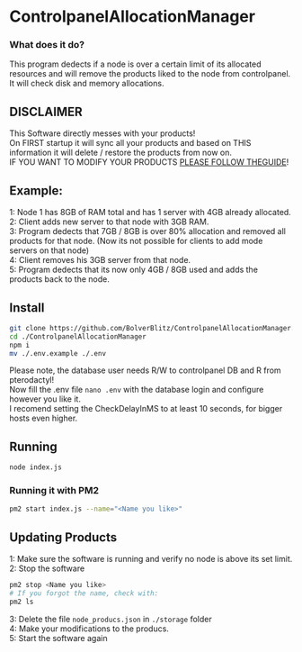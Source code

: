 # ControlpanelAllocationManager
 
### What does it do? 
This program dedects if a node is over a certain limit of its allocated resources and will remove the products liked to the node from controlpanel.  
It will check disk and memory allocations.

## DISCLAIMER
This Software directly messes with your products!   
On FIRST startup it will sync all your products and based on THIS information it will delete / restore the products from now on.  
IF YOU WANT TO MODIFY YOUR PRODUCTS [PLEASE FOLLOW THEGUIDE](#updating-products)!  

## Example:
1: Node 1 has 8GB of RAM total and has 1 server with 4GB already allocated.  
2: Client adds new server to that node with 3GB RAM.  
3: Program dedects that 7GB / 8GB is over 80% allocation and removed all products for that node. (Now its not possible for clients to add mode servers on that node)  
4: Client removes his 3GB server from that node.  
5: Program dedects that its now only 4GB / 8GB used and adds the products back to the node.  

## Install
```sh
git clone https://github.com/BolverBlitz/ControlpanelAllocationManager.git
cd ./ControlpanelAllocationManager
npm i
mv ./.env.example ./.env
```
Please note, the database user needs R/W to controlpanel DB and R from pterodactyl!  
Now fill the .env file `nano .env` with the database login and configure however you like it.  
I recomend setting the CheckDelayInMS to at least 10 seconds, for bigger hosts even higher.  

## Running
```sh
node index.js
```

### Running it with PM2
```sh
pm2 start index.js --name="<Name you like>"
```

## Updating Products
1: Make sure the software is running and verify no node is above its set limit.  
2: Stop the software
```sh
pm2 stop <Name you like>
# If you forgot the name, check with:
pm2 ls
```
3: Delete the file `node_producs.json` in `./storage` folder  
4: Make your modifications to the producs.  
5: Start the software again
